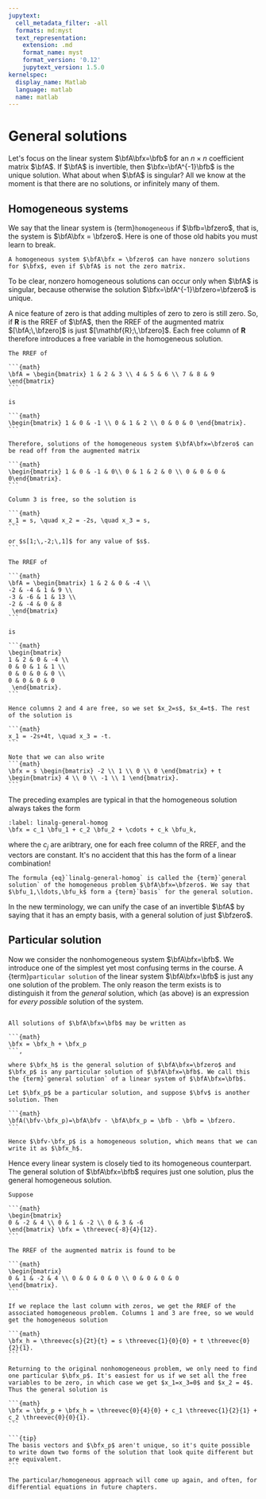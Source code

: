 ```yaml
---
jupytext:
  cell_metadata_filter: -all
  formats: md:myst
  text_representation:
    extension: .md
    format_name: myst
    format_version: '0.12'
    jupytext_version: 1.5.0
kernelspec:
  display_name: Matlab
  language: matlab
  name: matlab
---
```


# General solutions

Let's focus on the linear system $\bfA\bfx=\bfb$ for an $n\times n$ coefficient matrix $\bfA$. If $\bfA$ is invertible, then $\bfx=\bfA^{-1}\bfb$ is the unique solution. What about when $\bfA$ is singular? All we know at the moment is that there are no solutions, or infinitely many of them.

## Homogeneous systems

We say that the linear system is {term}`homogeneous` if $\bfb=\bfzero$, that is, the system is $\bfA\bfx = \bfzero$. Here is one of those old habits you must learn to break.

```{warning}
A homogeneous system $\bfA\bfx = \bfzero$ can have nonzero solutions for $\bfx$, even if $\bfA$ is not the zero matrix.
```

To be clear, nonzero homogeneous solutions can occur only when $\bfA$ is singular, because otherwise the solution $\bfx=\bfA^{-1}\bfzero=\bfzero$ is unique.

A nice feature of zero is that adding multiples of zero to zero is still zero. So, if $\mathbf{R}$ is the RREF of $\bfA$, then the RREF of the augmented matrix $[\bfA;\,\bfzero]$ is just $[\mathbf{R};\,\bfzero]$. Each free column of $\mathbf{R}$ therefore introduces a free variable in the homogeneous solution.

````{proof:example}
The RREF of 

```{math}
\bfA = \begin{bmatrix} 1 & 2 & 3 \\ 4 & 5 & 6 \\ 7 & 8 & 9 \end{bmatrix}
```

is

```{math}
\begin{bmatrix} 1 & 0 & -1 \\ 0 & 1 & 2 \\ 0 & 0 & 0 \end{bmatrix}.
```

Therefore, solutions of the homogeneous system $\bfA\bfx=\bfzero$ can be read off from the augmented matrix

```{math}
\begin{bmatrix} 1 & 0 & -1 & 0\\ 0 & 1 & 2 & 0 \\ 0 & 0 & 0 & 0\end{bmatrix}.
```

Column 3 is free, so the solution is

```{math}
x_1 = s, \quad x_2 = -2s, \quad x_3 = s,
```

or $s[1;\,-2;\,1]$ for any value of $s$.
```
````

````{proof:example}
The RREF of 

```{math}
\bfA = \begin{bmatrix} 1 & 2 & 0 & -4 \\
-2 & -4 & 1 & 9 \\
-3 & -6 & 1 & 13 \\
-2 & -4 & 0 & 8   
 \end{bmatrix}
```

is

```{math}
\begin{bmatrix} 
1 & 2 & 0 & -4 \\
0 & 0 & 1 & 1 \\
0 & 0 & 0 & 0 \\
0 & 0 & 0 & 0   
 \end{bmatrix}.
```

Hence columns 2 and 4 are free, so we set $x_2=s$, $x_4=t$. The rest of the solution is

```{math}
x_1 = -2s+4t, \quad x_3 = -t.
```

Note that we can also write 
```{math}
\bfx = s \begin{bmatrix} -2 \\ 1 \\ 0 \\ 0 \end{bmatrix} + t \begin{bmatrix} 4 \\ 0 \\ -1 \\ 1 \end{bmatrix}.
```
````

The preceding examples are typical in that the homogeneous solution always takes the form

```{math}
:label: linalg-general-homog
\bfx = c_1 \bfu_1 + c_2 \bfu_2 + \cdots + c_k \bfu_k,
```

where the $c_j$ are aribtrary, one for each free column of the RREF, and the vectors are constant. It's no accident that this has the form of a linear combination!

````{proof:definition}
The formula {eq}`linalg-general-homog` is called the {term}`general solution` of the homogeneous problem $\bfA\bfx=\bfzero$. We say that $\bfu_1,\ldots,\bfu_k$ form a {term}`basis` for the general solution.
````

In the new terminology, we can unify the case of an invertible $\bfA$ by saying that it has an empty basis, with a general solution of just $\bfzero$.

## Particular solution

Now we consider the nonhomogeneous system $\bfA\bfx=\bfb$. We introduce one of the simplest yet most confusing terms in the course. A {term}`particular solution` of the linear system $\bfA\bfx=\bfb$ is just any one solution of the problem. The only reason the term exists is to distinguish it from the *general* solution, which (as above) is an expression for *every possible* solution of the system.

````{proof:theorem} General solution of a linear system

All solutions of $\bfA\bfx=\bfb$ may be written as

```{math}
\bfx = \bfx_h + \bfx_p
```,

where $\bfx_h$ is the general solution of $\bfA\bfx=\bfzero$ and $\bfx_p$ is any particular solution of $\bfA\bfx=\bfb$. We call this the {term}`general solution` of a linear system of $\bfA\bfx=\bfb$.
````

````{proof:proof}
Let $\bfx_p$ be a particular solution, and suppose $\bfv$ is another solution. Then

```{math}
\bfA(\bfv-\bfx_p)=\bfA\bfv - \bfA\bfx_p = \bfb - \bfb = \bfzero.
```

Hence $\bfv-\bfx_p$ is a homogeneous solution, which means that we can write it as $\bfx_h$.
````

Hence every linear system is closely tied to its homogeneous counterpart. The general solution of $\bfA\bfx=\bfb$ requires just one solution, plus the general homogeneous solution.

````{proof:example}
Suppose

```{math}
\begin{bmatrix}
0 & -2 & 4 \\ 0 & 1 & -2 \\ 0 & 3 & -6
\end{bmatrix} \bfx = \threevec{-8}{4}{12}.
```

The RREF of the augmented matrix is found to be

```{math}
\begin{bmatrix}
0 & 1 & -2 & 4 \\ 0 & 0 & 0 & 0 \\ 0 & 0 & 0 & 0
\end{bmatrix}. 
```

If we replace the last column with zeros, we get the RREF of the associated homogeneous problem. Columns 1 and 3 are free, so we would get the homogeneous solution

```{math}
\bfx_h = \threevec{s}{2t}{t} = s \threevec{1}{0}{0} + t \threevec{0}{2}{1}.
```

Returning to the original nonhomogeneous problem, we only need to find one particular $\bfx_p$. It's easiest for us if we set all the free variables to be zero, in which case we get $x_1=x_3=0$ and $x_2 = 4$. Thus the general solution is

```{math}
\bfx = \bfx_p + \bfx_h = \threevec{0}{4}{0} + c_1 \threevec{1}{2}{1} + c_2 \threevec{0}{0}{1}.
```

```{tip}
The basis vectors and $\bfx_p$ aren't unique, so it's quite possible to write down two forms of the solution that look quite different but are equivalent.
```

The particular/homogeneous approach will come up again, and often, for differential equations in future chapters.
